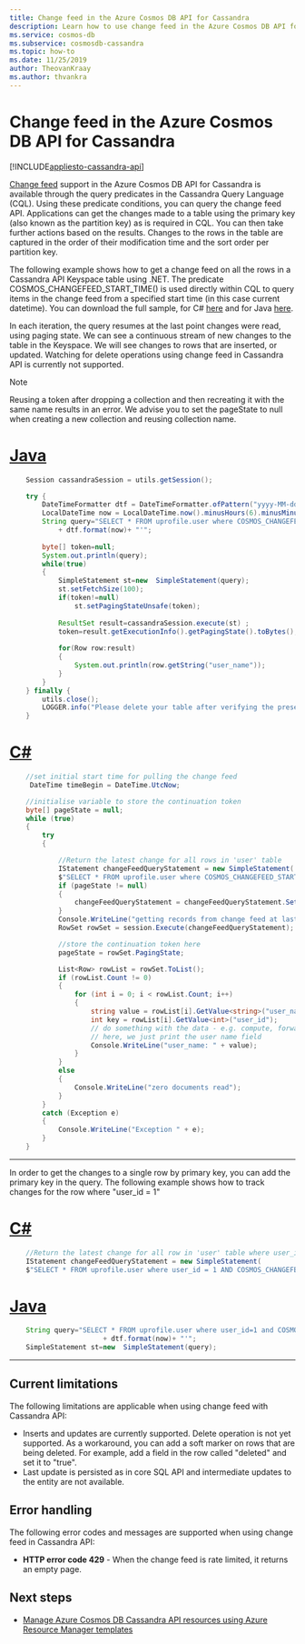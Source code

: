 ```yaml
---
title: Change feed in the Azure Cosmos DB API for Cassandra
description: Learn how to use change feed in the Azure Cosmos DB API for Cassandra to get the changes made to your data.
ms.service: cosmos-db
ms.subservice: cosmosdb-cassandra
ms.topic: how-to
ms.date: 11/25/2019
author: TheovanKraay
ms.author: thvankra
---
```


# Change feed in the Azure Cosmos DB API for Cassandra
[!INCLUDE[appliesto-cassandra-api](../includes/appliesto-cassandra-api.md)]

[Change feed](../change-feed.md) support in the Azure Cosmos DB API for Cassandra is available through the query predicates in the Cassandra Query Language (CQL). Using these predicate conditions, you can query the change feed API. Applications can get the changes made to a table using the primary key (also known as the partition key) as is required in CQL. You can then take further actions based on the results. Changes to the rows in the table are captured in the order of their modification time and the sort order per partition key.

The following example shows how to get a change feed on all the rows in a Cassandra API Keyspace table using .NET. The predicate COSMOS_CHANGEFEED_START_TIME() is used directly within CQL to query items in the change feed from a specified start time (in this case current datetime). You can download the full sample, for C# [here](/samples/azure-samples/azure-cosmos-db-cassandra-change-feed/cassandra-change-feed/) and for Java [here](https://github.com/Azure-Samples/cosmos-changefeed-cassandra-java).

In each iteration, the query resumes at the last point changes were read, using paging state. We can see a continuous stream of new changes to the table in the Keyspace. We will see changes to rows that are inserted, or updated. Watching for delete operations using change feed in Cassandra API is currently not supported.

> [!NOTE]
> Reusing a token after dropping a collection and then recreating it with the same name results in an error.
> We advise you to set the pageState to null when creating a new collection and reusing collection name. 

# [Java](#tab/java)

```java
    Session cassandraSession = utils.getSession();

    try {
        DateTimeFormatter dtf = DateTimeFormatter.ofPattern("yyyy-MM-dd HH:mm:ss");  
        LocalDateTime now = LocalDateTime.now().minusHours(6).minusMinutes(30);  
        String query="SELECT * FROM uprofile.user where COSMOS_CHANGEFEED_START_TIME()='" 
            + dtf.format(now)+ "'";
        
        byte[] token=null; 
        System.out.println(query); 
        while(true)
        {
            SimpleStatement st=new  SimpleStatement(query);
            st.setFetchSize(100);
            if(token!=null)
                st.setPagingStateUnsafe(token);
            
            ResultSet result=cassandraSession.execute(st) ;
            token=result.getExecutionInfo().getPagingState().toBytes();
            
            for(Row row:result)
            {
                System.out.println(row.getString("user_name"));
            }
        }
    } finally {
        utils.close();
        LOGGER.info("Please delete your table after verifying the presence of the data in portal or from CQL");
    }
```

# [C#](#tab/csharp)

```C#
    //set initial start time for pulling the change feed
     DateTime timeBegin = DateTime.UtcNow;

    //initialise variable to store the continuation token
    byte[] pageState = null;
    while (true)
    {
        try
        {

            //Return the latest change for all rows in 'user' table    
            IStatement changeFeedQueryStatement = new SimpleStatement(
            $"SELECT * FROM uprofile.user where COSMOS_CHANGEFEED_START_TIME() = '{timeBegin.ToString("yyyy-MM-ddTHH:mm:ss.fffZ", CultureInfo.InvariantCulture)}'");
            if (pageState != null)
            {
                changeFeedQueryStatement = changeFeedQueryStatement.SetPagingState(pageState);
            }
            Console.WriteLine("getting records from change feed at last page state....");
            RowSet rowSet = session.Execute(changeFeedQueryStatement);

            //store the continuation token here
            pageState = rowSet.PagingState;

            List<Row> rowList = rowSet.ToList();
            if (rowList.Count != 0)
            {
                for (int i = 0; i < rowList.Count; i++)
                {
                    string value = rowList[i].GetValue<string>("user_name");
                    int key = rowList[i].GetValue<int>("user_id");
                    // do something with the data - e.g. compute, forward to another event, function, etc.
                    // here, we just print the user name field
                    Console.WriteLine("user_name: " + value);
                }
            }
            else
            {
                Console.WriteLine("zero documents read");
            }
        }
        catch (Exception e)
        {
            Console.WriteLine("Exception " + e);
        }
    }

```
---

In order to get the changes to a single row by primary key, you can add the primary key in the query. The following example shows how to track changes for the row where "user_id = 1"

# [C#](#tab/csharp)

```C#
    //Return the latest change for all row in 'user' table where user_id = 1
    IStatement changeFeedQueryStatement = new SimpleStatement(
    $"SELECT * FROM uprofile.user where user_id = 1 AND COSMOS_CHANGEFEED_START_TIME() = '{timeBegin.ToString("yyyy-MM-ddTHH:mm:ss.fffZ", CultureInfo.InvariantCulture)}'");

```

# [Java](#tab/java)

```java
    String query="SELECT * FROM uprofile.user where user_id=1 and COSMOS_CHANGEFEED_START_TIME()='" 
                       + dtf.format(now)+ "'";
    SimpleStatement st=new  SimpleStatement(query);
```
---
## Current limitations

The following limitations are applicable when using change feed with Cassandra API:

* Inserts and updates are currently supported. Delete operation is not yet supported. As a workaround, you can add a soft marker on rows that are being deleted. For example, add a field in the row called "deleted" and set it to "true".
* Last update is persisted as in core SQL API and intermediate updates to the entity are not available.


## Error handling

The following error codes and messages are supported when using change feed in Cassandra API:

* **HTTP error code 429** - When the change feed is rate limited, it returns an empty page.

## Next steps

* [Manage Azure Cosmos DB Cassandra API resources using Azure Resource Manager templates](templates-samples.md)